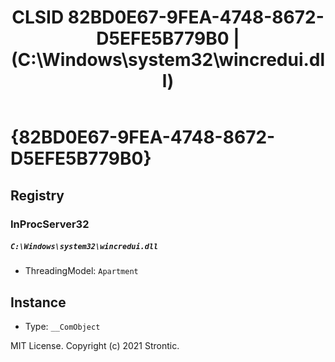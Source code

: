﻿---
title: "CLSID 82BD0E67-9FEA-4748-8672-D5EFE5B779B0 | (C:\\Windows\\system32\\wincredui.dll)"
excerpt: What is COM-Object CLSID 82BD0E67-9FEA-4748-8672-D5EFE5B779B0?
---

# {82BD0E67-9FEA-4748-8672-D5EFE5B779B0}


## Registry


### InProcServer32

##### `C:\Windows\system32\wincredui.dll`
* ThreadingModel: `Apartment`

## Instance

* Type: `__ComObject`

MIT License. Copyright (c) 2021 Strontic.



